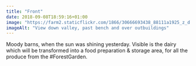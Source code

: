 ```yaml
---
title: "Front"
date: 2018-09-08T18:59:16+01:00
image: "https://farm2.staticflickr.com/1866/30666693438_88111a1925_z_d.jpg"
imageAlt: "View down valley, past bench and over outbuildings"
---
```


Moody barns, when the sun was shining yesterday. Visible is the dairy which will be transformed into a food preparation & storage area, for all the produce from the #ForestGarden.
